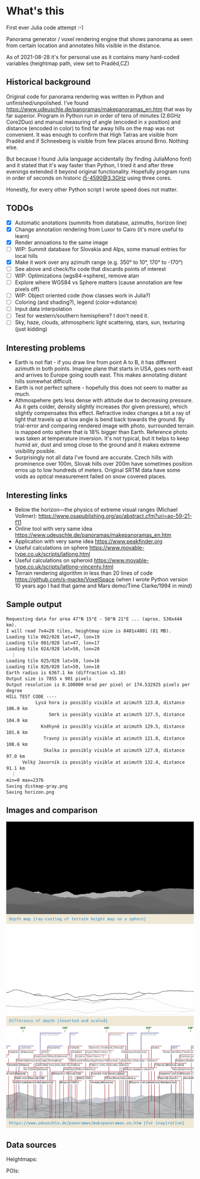 # What's this

First ever Julia code attempt :-)

Panorama generator / voxel rendering engine that shows panorama as seen from certain location and annotates hills visible in the distance.

As of 2021-08-28 it's for personal use as it contains many hard-coded variables (heightmap path, view set to Praděd,CZ)

## Historical background

Original code for panorama rendering was written in Python and unfinished/unpolished.
I've found https://www.udeuschle.de/panoramas/makepanoramas_en.htm that was by far superior.
Program in Python run in order of tens of minutes (2.6GHz Core2Duo) and manual measuring of angle (encoded in x position) and distance (encoded in color) to find far away hills on the map was not convenient. It was enough to confirm that High Tatras are visible from Praděd and if Schneeberg is visible from few places around Brno. Nothing else.

But because I found Julia language accidentally (by finding JuliaMono font) and it stated that it's way faster than Python, I tried it and after three evenings extended it beyond original functionality. Hopefully program runs in order of seconds on historic i5-4590@3.3GHz using three cores.

Honestly, for every other Python script I wrote speed does not matter.

## TODOs

* [x] Automatic anotations (summits from database, azimuths, horizon line)
* [x] Change annotation rendering from Luxor to Cairo (it's more useful to learn)
* [x] Render annoations to the same image
* [ ] WIP: Summit database for Slovakia and Alps, some manual entries for local hills
* [x] Make it work over any azimuth range (e.g. 350° to 10°, 170° to -170°)
* [ ] See above and check/fix code that discards points of interest
* [ ] WIP: Optimizations (wgs84->sphere), remove atan
* [ ] Explore where WGS84 vs Sphere matters (cause annotation are few pixels off)
* [ ] WIP: Object oriented code (how classes work in Julia?)
* [ ] Coloring (and shading?), legend (color->distance)
* [ ] Input data interpolation
* [ ] Test for western/southern hemisphere? I don't need it.
* [ ] Sky, haze, clouds, athmospheric light scattering, stars, sun, texturing (just kidding)

## Interesting problems

* Earth is not flat - if you draw line from point A to B, it has different azimuth in both points. Imagine plane that starts in USA, goes north east and arrives to Europe going south east. This makes annotating distant hills somewhat difficult.
* Earth is not perfect sphere - hopefully this does not seem to matter as much.
* Athmospehere gets less dense with altitude due to decreasing pressure. As it gets colder, density slightly increases (for given pressure), which slightly compensates this effect. Refractive index changes a bit a ray of light that travels up at low angle is bend back towards the ground. By trial-error and comparing rendered image with photo, surrounded terrain is mapped onto sphere that is 18% bigger than Earth. Reference photo was taken at temperature inversion. It's not typical, but it helps to keep humid air, dust and smog close to the ground and it makes extreme visibility posible.
* Surprisingly not all data I've found are accurate. Czech hills with prominence over 100m, Slovak hills over 200m have sometimes position erros up to low hundreds of meters. Original SRTM data have some voids as optical measurement failed on snow covered places.

## Interesting links

* Below the horizon—the physics of extreme visual ranges (Michael Vollmer): https://www.osapublishing.org/ao/abstract.cfm?uri=ao-59-21-f11
* Online tool with very same idea https://www.udeuschle.de/panoramas/makepanoramas_en.htm
* Application with very same idea https://www.peakfinder.org
* Useful calculations on sphere https://www.movable-type.co.uk/scripts/latlong.html
* Useful calculations on spheroid https://www.movable-type.co.uk/scripts/latlong-vincenty.html
* Terrain rendering algorithm in less than 20 lines of code https://github.com/s-macke/VoxelSpace (when I wrote Python version 10 years ago I had that game and Mars demo/Time Clarke/1994 in mind)

## Sample output

```
Requesting data for area 47°N 15°E - 50°N 21°E ... (aprox. 530x444 km).
I will read 7x4=28 tiles, heightmap size is 8401x4801 (81 MB).
Loading tile 002/028 lat=47, lon=19
Loading tile 001/028 lat=47, lon=17
Loading tile 024/028 lat=50, lon=20
  ⋮ 
Loading tile 025/028 lat=50, lon=16
Loading tile 026/028 lat=50, lon=18
Earth radius is 6367.1 km (diffraction x1.18)
Output size is 7855 x 901 pixels
Output resolution is 0.100000 mrad per pixel or 174.532925 pixels per degree
HILL TEST CODE ---- 
           Lysá hora is possibly visible at azimuth 123.8, distance 106.0 km
                Smrk is possibly visible at azimuth 127.5, distance 104.0 km
             Kněhyně is possibly visible at azimuth 129.5, distance 101.6 km
              Travný is possibly visible at azimuth 121.8, distance 108.6 km
              Skalka is possibly visible at azimuth 127.0, distance  97.0 km
      Velký Javorník is possibly visible at azimuth 132.4, distance  91.1 km
  ⋮         
min=0 max=2376
Saving distmap-gray.png
Saving horizon.png
```

## Images and comparison

![](pano-20210828.png)

## Data sources

Heightmaps:

POIs:

